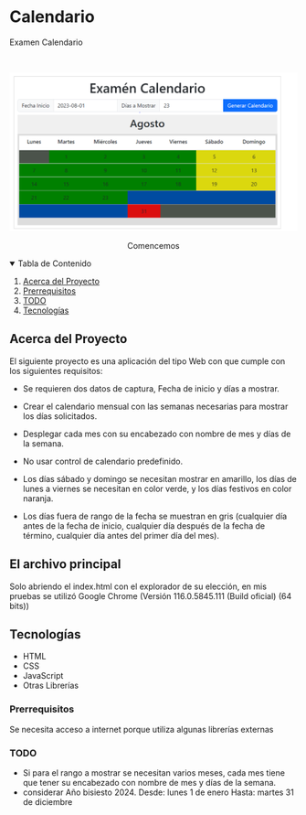 # Calendario
Examen Calendario
<!-- PROJECT LOGO -->
<br />
<p align="center">
  <a>
    <img src="src/images/pantalla_principal.PNG" alt="Logo">
  </a>
</p>

  <p align="center">
       Comencemos
    <br />
  </p>


<!-- TABLE OF CONTENTS -->
<details open="open">
  <summary>Tabla de Contenido</summary>
  <ol>
    <li>
      <a href="#Acerca del Proyecto">Acerca del Proyecto</a>
    </li>
    <li>
      <a href="#El archivo principal>El archivo principal</a>
      <ul>
        <li><a href="#Prerequisitos">Prerrequisitos</a></li>
        <li><a href="#TODO">TODO</a></li>
        <li><a href="#Tecnologias">Tecnologías</a></li>
      </ul>
    </li>
  </ol>
</details>

<!-- Acerca del Proyecto -->
## Acerca del Proyecto

El siguiente proyecto es una aplicación del tipo Web con que cumple con los siguientes requisitos:

* Se requieren dos datos de captura, Fecha de inicio y días a mostrar.

* Crear el calendario mensual con las semanas necesarias para mostrar los días solicitados.

* Desplegar cada mes con su encabezado con nombre de mes y días de la semana.

* No usar control de calendario predefinido.

* Los días sábado y domingo se necesitan mostrar en amarillo, los días de lunes a viernes se necesitan en color verde, y los días festivos en color naranja.

* Los días fuera de rango de la fecha se muestran en gris (cualquier día antes de la fecha de inicio, cualquier día después de la fecha de término, cualquier día antes del primer día del mes).

## El archivo principal

Solo abriendo el index.html con el explorador de su elección, en mis pruebas se utilizó  Google Chrome (Versión 116.0.5845.111 (Build oficial) (64 bits))

## Tecnologías

* HTML
* CSS
* JavaScript
* Otras Librerías

### Prerrequisitos

Se necesita acceso a internet porque utiliza algunas librerías externas  

### TODO
- Si para el rango a mostrar se necesitan varios meses, cada mes tiene que tener su encabezado con nombre de mes y días de la semana.
- considerar Año bisiesto 2024. Desde:  lunes 1 de enero Hasta: martes 31 de diciembre
